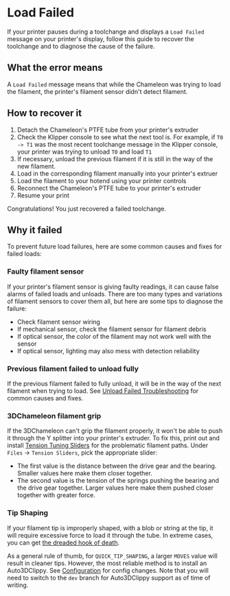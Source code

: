 # Load Failed

If your printer pauses during a toolchange and displays a `Load Failed` message on your printer's display, follow this guide to recover the toolchange and to diagnose the cause of the failure.

## What the error means

A `Load Failed` message means that while the Chameleon was trying to load the filament, the printer's filament sensor didn't detect filament.

## How to recover it

1. Detach the Chameleon's PTFE tube from your printer's extruder
2. Check the Klipper console to see what the next tool is. For example, if `T0 -> T1` was the most recent toolchange message in the Klipper console, your printer was trying to unload `T0` and load `T1`
3. If necessary, unload the previous filament if it is still in the way of the new filament.
4. Load in the corresponding filament manually into your printer's extruer
5. Load the filament to your hotend using your printer controls
6. Reconnect the Chameleon's PTFE tube to your printer's extruder
7. Resume your print

Congratulations! You just recovered a failed toolchange.

## Why it failed

To prevent future load failures, here are some common causes and fixes for failed loads:

### Faulty filament sensor

If your printer's filament sensor is giving faulty readings, it can cause false alarms of failed loads and unloads. There are too many types and variations of filament sensors to cover them all, but here are some tips to diagnose the failure:

- Check filament sensor wiring
- If mechanical sensor, check the filament sensor for filament debris
- If optical sensor, the color of the filament may not work well with the sensor
- If optical sensor, lighting may also mess with detection reliability

### Previous filament failed to unload fully

If the previous filament failed to fully unload, it will be in the way of the next filament when trying to load. See [Unload Failed Troubleshooting](unloadfailed.md#why-it-failed) for common causes and fixes.

### 3DChameleon filament grip

If the 3DChameleon can't grip the filament properly, it won't be able to push it through the Y splitter into your printer's extruder. To fix this, print out and install [Tension Tuning Sliders](https://www.printables.com/model/872170-3dchameleon-mk4-pro-organized-models) for the problematic filament paths. Under `Files` -> `Tension Sliders`, pick the appropriate slider:

- The first value is the distance between the drive gear and the bearing. Smaller values here make them closer together.
- The second value is the tension of the springs pushing the bearing and the drive gear together. Larger values here make them pushed closer together with greater force.

### Tip Shaping

If your filament tip is improperly shaped, with a blob or string at the tip, it will require excessive force to load it through the tube. In extreme cases, you can get [the dreaded hook of death](https://forum.prusa3d.com/forum/postid/224374/). 

As a general rule of thumb, for `QUICK_TIP_SHAPING`, a larger `MOVES` value will result in cleaner tips. However, the most reliable method is to install an Auto3DClippy. See [Configuration](configuration.md) for config changes. Note that you will need to switch to the `dev` branch for Auto3DClippy support as of time of writing.